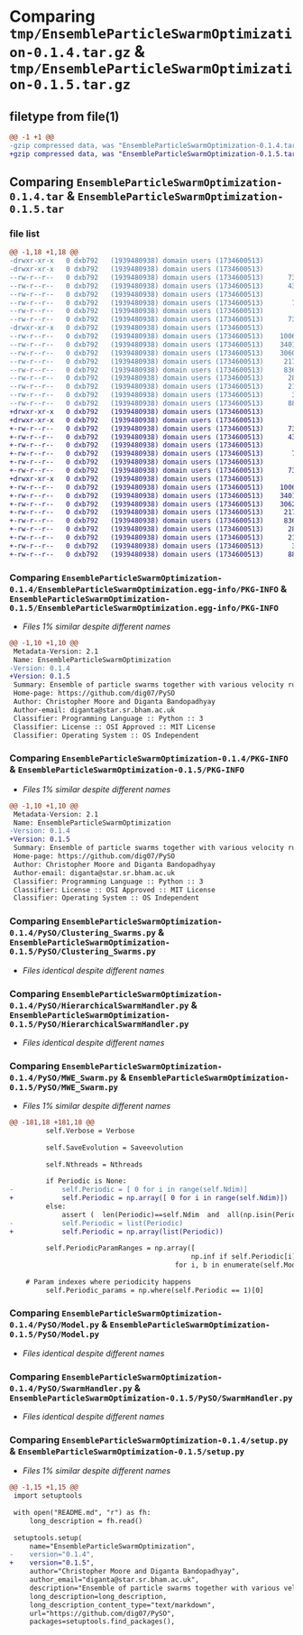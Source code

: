 # Comparing `tmp/EnsembleParticleSwarmOptimization-0.1.4.tar.gz` & `tmp/EnsembleParticleSwarmOptimization-0.1.5.tar.gz`

## filetype from file(1)

```diff
@@ -1 +1 @@
-gzip compressed data, was "EnsembleParticleSwarmOptimization-0.1.4.tar", last modified: Mon Jul 24 14:55:46 2023, max compression
+gzip compressed data, was "EnsembleParticleSwarmOptimization-0.1.5.tar", last modified: Tue Jul 25 14:01:53 2023, max compression
```

## Comparing `EnsembleParticleSwarmOptimization-0.1.4.tar` & `EnsembleParticleSwarmOptimization-0.1.5.tar`

### file list

```diff
@@ -1,18 +1,18 @@
-drwxr-xr-x   0 dxb792   (1939480938) domain users (1734600513)        0 2023-07-24 14:55:46.576557 EnsembleParticleSwarmOptimization-0.1.4/
-drwxr-xr-x   0 dxb792   (1939480938) domain users (1734600513)        0 2023-07-24 14:55:46.576557 EnsembleParticleSwarmOptimization-0.1.4/EnsembleParticleSwarmOptimization.egg-info/
--rw-r--r--   0 dxb792   (1939480938) domain users (1734600513)      730 2023-07-24 14:55:46.000000 EnsembleParticleSwarmOptimization-0.1.4/EnsembleParticleSwarmOptimization.egg-info/PKG-INFO
--rw-r--r--   0 dxb792   (1939480938) domain users (1734600513)      431 2023-07-24 14:55:46.000000 EnsembleParticleSwarmOptimization-0.1.4/EnsembleParticleSwarmOptimization.egg-info/SOURCES.txt
--rw-r--r--   0 dxb792   (1939480938) domain users (1734600513)        1 2023-07-24 14:55:46.000000 EnsembleParticleSwarmOptimization-0.1.4/EnsembleParticleSwarmOptimization.egg-info/dependency_links.txt
--rw-r--r--   0 dxb792   (1939480938) domain users (1734600513)       77 2023-07-24 14:55:46.000000 EnsembleParticleSwarmOptimization-0.1.4/EnsembleParticleSwarmOptimization.egg-info/requires.txt
--rw-r--r--   0 dxb792   (1939480938) domain users (1734600513)        5 2023-07-24 14:55:46.000000 EnsembleParticleSwarmOptimization-0.1.4/EnsembleParticleSwarmOptimization.egg-info/top_level.txt
--rw-r--r--   0 dxb792   (1939480938) domain users (1734600513)      730 2023-07-24 14:55:46.576557 EnsembleParticleSwarmOptimization-0.1.4/PKG-INFO
-drwxr-xr-x   0 dxb792   (1939480938) domain users (1734600513)        0 2023-07-24 14:55:46.576557 EnsembleParticleSwarmOptimization-0.1.4/PySO/
--rw-r--r--   0 dxb792   (1939480938) domain users (1734600513)    10064 2023-07-21 11:31:24.000000 EnsembleParticleSwarmOptimization-0.1.4/PySO/Clustering_Swarms.py
--rw-r--r--   0 dxb792   (1939480938) domain users (1734600513)    34011 2023-07-21 11:31:24.000000 EnsembleParticleSwarmOptimization-0.1.4/PySO/HierarchicalSwarmHandler.py
--rw-r--r--   0 dxb792   (1939480938) domain users (1734600513)    30609 2023-07-24 14:53:44.000000 EnsembleParticleSwarmOptimization-0.1.4/PySO/MWE_Swarm.py
--rw-r--r--   0 dxb792   (1939480938) domain users (1734600513)     2174 2023-07-21 11:31:24.000000 EnsembleParticleSwarmOptimization-0.1.4/PySO/Model.py
--rw-r--r--   0 dxb792   (1939480938) domain users (1734600513)     8369 2023-07-21 11:31:24.000000 EnsembleParticleSwarmOptimization-0.1.4/PySO/SwarmHandler.py
--rw-r--r--   0 dxb792   (1939480938) domain users (1734600513)      288 2023-07-24 14:55:17.000000 EnsembleParticleSwarmOptimization-0.1.4/PySO/__init__.py
--rw-r--r--   0 dxb792   (1939480938) domain users (1734600513)      212 2023-07-21 11:31:24.000000 EnsembleParticleSwarmOptimization-0.1.4/README.md
--rw-r--r--   0 dxb792   (1939480938) domain users (1734600513)       38 2023-07-24 14:55:46.576557 EnsembleParticleSwarmOptimization-0.1.4/setup.cfg
--rw-r--r--   0 dxb792   (1939480938) domain users (1734600513)      885 2023-07-24 14:55:23.000000 EnsembleParticleSwarmOptimization-0.1.4/setup.py
+drwxr-xr-x   0 dxb792   (1939480938) domain users (1734600513)        0 2023-07-25 14:01:53.919572 EnsembleParticleSwarmOptimization-0.1.5/
+drwxr-xr-x   0 dxb792   (1939480938) domain users (1734600513)        0 2023-07-25 14:01:53.919572 EnsembleParticleSwarmOptimization-0.1.5/EnsembleParticleSwarmOptimization.egg-info/
+-rw-r--r--   0 dxb792   (1939480938) domain users (1734600513)      730 2023-07-25 14:01:53.000000 EnsembleParticleSwarmOptimization-0.1.5/EnsembleParticleSwarmOptimization.egg-info/PKG-INFO
+-rw-r--r--   0 dxb792   (1939480938) domain users (1734600513)      431 2023-07-25 14:01:53.000000 EnsembleParticleSwarmOptimization-0.1.5/EnsembleParticleSwarmOptimization.egg-info/SOURCES.txt
+-rw-r--r--   0 dxb792   (1939480938) domain users (1734600513)        1 2023-07-25 14:01:53.000000 EnsembleParticleSwarmOptimization-0.1.5/EnsembleParticleSwarmOptimization.egg-info/dependency_links.txt
+-rw-r--r--   0 dxb792   (1939480938) domain users (1734600513)       77 2023-07-25 14:01:53.000000 EnsembleParticleSwarmOptimization-0.1.5/EnsembleParticleSwarmOptimization.egg-info/requires.txt
+-rw-r--r--   0 dxb792   (1939480938) domain users (1734600513)        5 2023-07-25 14:01:53.000000 EnsembleParticleSwarmOptimization-0.1.5/EnsembleParticleSwarmOptimization.egg-info/top_level.txt
+-rw-r--r--   0 dxb792   (1939480938) domain users (1734600513)      730 2023-07-25 14:01:53.919572 EnsembleParticleSwarmOptimization-0.1.5/PKG-INFO
+drwxr-xr-x   0 dxb792   (1939480938) domain users (1734600513)        0 2023-07-25 14:01:53.919572 EnsembleParticleSwarmOptimization-0.1.5/PySO/
+-rw-r--r--   0 dxb792   (1939480938) domain users (1734600513)    10064 2023-07-21 11:31:24.000000 EnsembleParticleSwarmOptimization-0.1.5/PySO/Clustering_Swarms.py
+-rw-r--r--   0 dxb792   (1939480938) domain users (1734600513)    34011 2023-07-21 11:31:24.000000 EnsembleParticleSwarmOptimization-0.1.5/PySO/HierarchicalSwarmHandler.py
+-rw-r--r--   0 dxb792   (1939480938) domain users (1734600513)    30629 2023-07-25 13:56:21.000000 EnsembleParticleSwarmOptimization-0.1.5/PySO/MWE_Swarm.py
+-rw-r--r--   0 dxb792   (1939480938) domain users (1734600513)     2174 2023-07-21 11:31:24.000000 EnsembleParticleSwarmOptimization-0.1.5/PySO/Model.py
+-rw-r--r--   0 dxb792   (1939480938) domain users (1734600513)     8369 2023-07-21 11:31:24.000000 EnsembleParticleSwarmOptimization-0.1.5/PySO/SwarmHandler.py
+-rw-r--r--   0 dxb792   (1939480938) domain users (1734600513)      288 2023-07-25 13:58:45.000000 EnsembleParticleSwarmOptimization-0.1.5/PySO/__init__.py
+-rw-r--r--   0 dxb792   (1939480938) domain users (1734600513)      212 2023-07-21 11:31:24.000000 EnsembleParticleSwarmOptimization-0.1.5/README.md
+-rw-r--r--   0 dxb792   (1939480938) domain users (1734600513)       38 2023-07-25 14:01:53.919572 EnsembleParticleSwarmOptimization-0.1.5/setup.cfg
+-rw-r--r--   0 dxb792   (1939480938) domain users (1734600513)      885 2023-07-25 13:58:52.000000 EnsembleParticleSwarmOptimization-0.1.5/setup.py
```

### Comparing `EnsembleParticleSwarmOptimization-0.1.4/EnsembleParticleSwarmOptimization.egg-info/PKG-INFO` & `EnsembleParticleSwarmOptimization-0.1.5/EnsembleParticleSwarmOptimization.egg-info/PKG-INFO`

 * *Files 1% similar despite different names*

```diff
@@ -1,10 +1,10 @@
 Metadata-Version: 2.1
 Name: EnsembleParticleSwarmOptimization
-Version: 0.1.4
+Version: 0.1.5
 Summary: Ensemble of particle swarms together with various velocity rules for function optimization
 Home-page: https://github.com/dig07/PySO
 Author: Christopher Moore and Diganta Bandopadhyay
 Author-email: diganta@star.sr.bham.ac.uk
 Classifier: Programming Language :: Python :: 3
 Classifier: License :: OSI Approved :: MIT License
 Classifier: Operating System :: OS Independent
```

### Comparing `EnsembleParticleSwarmOptimization-0.1.4/PKG-INFO` & `EnsembleParticleSwarmOptimization-0.1.5/PKG-INFO`

 * *Files 1% similar despite different names*

```diff
@@ -1,10 +1,10 @@
 Metadata-Version: 2.1
 Name: EnsembleParticleSwarmOptimization
-Version: 0.1.4
+Version: 0.1.5
 Summary: Ensemble of particle swarms together with various velocity rules for function optimization
 Home-page: https://github.com/dig07/PySO
 Author: Christopher Moore and Diganta Bandopadhyay
 Author-email: diganta@star.sr.bham.ac.uk
 Classifier: Programming Language :: Python :: 3
 Classifier: License :: OSI Approved :: MIT License
 Classifier: Operating System :: OS Independent
```

### Comparing `EnsembleParticleSwarmOptimization-0.1.4/PySO/Clustering_Swarms.py` & `EnsembleParticleSwarmOptimization-0.1.5/PySO/Clustering_Swarms.py`

 * *Files identical despite different names*

### Comparing `EnsembleParticleSwarmOptimization-0.1.4/PySO/HierarchicalSwarmHandler.py` & `EnsembleParticleSwarmOptimization-0.1.5/PySO/HierarchicalSwarmHandler.py`

 * *Files identical despite different names*

### Comparing `EnsembleParticleSwarmOptimization-0.1.4/PySO/MWE_Swarm.py` & `EnsembleParticleSwarmOptimization-0.1.5/PySO/MWE_Swarm.py`

 * *Files 1% similar despite different names*

```diff
@@ -181,18 +181,18 @@
         self.Verbose = Verbose
 
         self.SaveEvolution = Saveevolution
 
         self.Nthreads = Nthreads
 
         if Periodic is None:
-            self.Periodic = [ 0 for i in range(self.Ndim)]
+            self.Periodic = np.array([ 0 for i in range(self.Ndim)])
         else:
             assert (  len(Periodic)==self.Ndim  and  all(np.isin(Periodic, [0,1]))  )
-            self.Periodic = list(Periodic)
+            self.Periodic = np.array(list(Periodic))
 
         self.PeriodicParamRanges = np.array([
                                             np.inf if self.Periodic[i]==0 else np.ptp(b)
                                         for i, b in enumerate(self.Model.bounds)])
 
 	# Param indexes where periodicity happens
         self.Periodic_params = np.where(self.Periodic == 1)[0]
```

### Comparing `EnsembleParticleSwarmOptimization-0.1.4/PySO/Model.py` & `EnsembleParticleSwarmOptimization-0.1.5/PySO/Model.py`

 * *Files identical despite different names*

### Comparing `EnsembleParticleSwarmOptimization-0.1.4/PySO/SwarmHandler.py` & `EnsembleParticleSwarmOptimization-0.1.5/PySO/SwarmHandler.py`

 * *Files identical despite different names*

### Comparing `EnsembleParticleSwarmOptimization-0.1.4/setup.py` & `EnsembleParticleSwarmOptimization-0.1.5/setup.py`

 * *Files 1% similar despite different names*

```diff
@@ -1,15 +1,15 @@
 import setuptools
 
 with open("README.md", "r") as fh:
     long_description = fh.read()
 
 setuptools.setup(
     name="EnsembleParticleSwarmOptimization",
-    version="0.1.4",
+    version="0.1.5",
     author="Christopher Moore and Diganta Bandopadhyay",
     author_email="diganta@star.sr.bham.ac.uk",
     description="Ensemble of particle swarms together with various velocity rules for function optimization",
     long_description=long_description,
     long_description_content_type="text/markdown",
     url="https://github.com/dig07/PySO",
     packages=setuptools.find_packages(),
```

